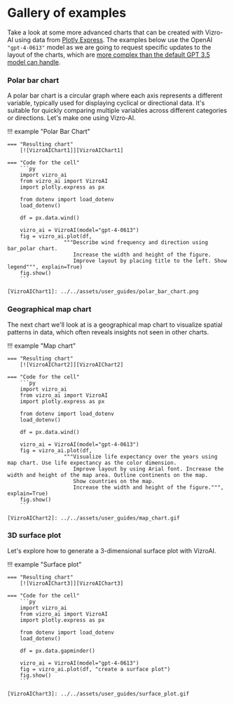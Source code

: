 # Gallery of examples

Take a look at some more advanced charts that can be created with Vizro-AI using data from [Plotly Express](https://plotly.com/python-api-reference/generated/plotly.express.data.html). The examples below use the OpenAI `"gpt-4-0613"` model as we are going to request specific updates to the layout of the charts, which are [more complex than the default GPT 3.5 model can handle](./customize-vizro-ai.md).

### Polar bar chart

A polar bar chart is a circular graph where each axis represents a different variable, typically used for displaying cyclical or directional data.
It's suitable for quickly comparing multiple variables across different categories or directions. Let's make one using Vizro-AI.


!!! example "Polar Bar Chart"

    === "Resulting chart"
        [![VizroAIChart1]][VizroAIChart1]

    === "Code for the cell"
        ```py
        import vizro_ai
        from vizro_ai import VizroAI
        import plotly.express as px

        from dotenv import load_dotenv
        load_dotenv()

        df = px.data.wind()

        vizro_ai = VizroAI(model="gpt-4-0613")
        fig = vizro_ai.plot(df,
                      """Describe wind frequency and direction using bar_polar chart.
                         Increase the width and height of the figure.
                         Improve layout by placing title to the left. Show legend""", explain=True)
        fig.show()
        ```

    [VizroAIChart1]: ../../assets/user_guides/polar_bar_chart.png


### Geographical map chart

The next chart we'll look at is a geographical map chart to visualize spatial patterns in data, which often reveals insights not seen in other charts.

!!! example "Map chart"

    === "Resulting chart"
        [![VizroAIChart2]][VizroAIChart2]

    === "Code for the cell"
        ```py
        import vizro_ai
        from vizro_ai import VizroAI
        import plotly.express as px

        from dotenv import load_dotenv
        load_dotenv()

        df = px.data.wind()

        vizro_ai = VizroAI(model="gpt-4-0613")
        fig = vizro_ai.plot(df,
                      """Visualize life expectancy over the years using map chart. Use life expectancy as the color dimension.
                         Improve layout by using Arial font. Increase the width and height of the map area. Outline continents on the map.
                         Show countries on the map.
                         Increase the width and height of the figure.""", explain=True)
        fig.show()
        ```

    [VizroAIChart2]: ../../assets/user_guides/map_chart.gif


### 3D surface plot

Let's explore how to generate a 3-dimensional surface plot with VizroAI.

!!! example "Surface plot"

    === "Resulting chart"
        [![VizroAIChart3]][VizroAIChart3]

    === "Code for the cell"
        ```py
        import vizro_ai
        from vizro_ai import VizroAI
        import plotly.express as px

        from dotenv import load_dotenv
        load_dotenv()

        df = px.data.gapminder()

        vizro_ai = VizroAI(model="gpt-4-0613")
        fig = vizro_ai.plot(df, "create a surface plot")
        fig.show()
        ```

    [VizroAIChart3]: ../../assets/user_guides/surface_plot.gif
